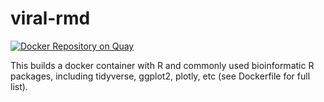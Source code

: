 # viral-rmd
[![Docker Repository on Quay](https://quay.io/repository/broadinstitute/viral-rmd/status "Docker Repository on Quay")](https://quay.io/repository/broadinstitute/viral-rmd)

This builds a docker container with R and commonly used bioinformatic R packages, including tidyverse, ggplot2, plotly, etc (see Dockerfile for full list).
